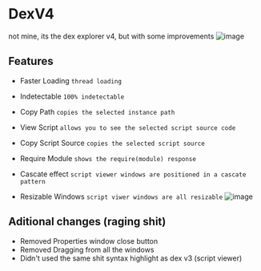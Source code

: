 # DexV4
not mine, its the dex explorer v4, but with some improvements
![image](https://user-images.githubusercontent.com/72479668/134221104-95ef1ac5-4b10-4d90-82d6-0b41cc151885.png)

## Features

* Faster Loading `thread loading`
* Indetectable `100% indetectable`
* Copy Path `copies the selected instance path`
* View Script `allows you to see the selected script source code`
* Copy Script Source `copies the selected script source`
* Require Module `shows the require(module) response`

* Cascate effect `script viewer windows are positioned in a cascate pattern`
* Resizable Windows `script viwer windows are all resizable`
![image](https://user-images.githubusercontent.com/72479668/134221588-5a6290fb-3b5d-42c1-95a9-26f7809e9029.png)

## Aditional changes (raging shit)
* Removed Properties window close button
* Removed Dragging from all the windows
* Didn't used the same shit syntax highlight as dex v3 (script viewer)
